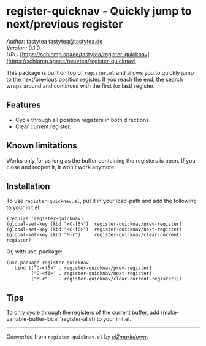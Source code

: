 # register-quicknav - Quickly jump to next/previous register

*Author:* tastytea <tastytea@tastytea.de><br>
*Version:* 0.1.0<br>
*URL:* [https://schlomp.space/tastytea/register-quicknav](https://schlomp.space/tastytea/register-quicknav)<br>

This package is built on top of `register.el` and allows you to quickly jump
to the next/previous position register.  If you reach the end, the search
wraps around and continues with the first (or last) register.

## Features

* Cycle through all position registers in both directions.
* Clear current register.

## Known limitations

Works only for as long as the buffer containing the registers is open.  If
you close and reopen it, it won't work anymore.

## Installation

To use `register-quicknav.el`, put it in your load-path and add the following
to your init.el:

    (require 'register-quicknav)
    (global-set-key (kbd "<C-f5>") 'register-quicknav/prev-register)
    (global-set-key (kbd "<C-f6>") 'register-quicknav/next-register)
    (global-set-key (kbd "M-r")    'register-quicknav/clear-current-register)

Or, with use-package:

    (use-package register-quicknav
      :bind (("C-<f5>" . register-quicknav/prev-register)
             ("C-<f6>" . register-quicknav/next-register)
             ("M-r"    . register-quicknav/clear-current-register)))

## Tips

To only cycle through the registers of the current buffer, add
    (make-variable-buffer-local 'register-alist)
to your init.el.


---
Converted from `register-quicknav.el` by [*el2markdown*](https://github.com/Lindydancer/el2markdown).
